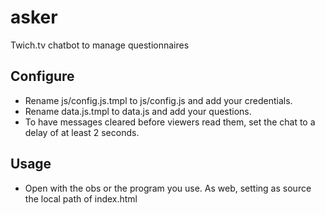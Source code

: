# asker
Twich.tv chatbot to manage questionnaires

## Configure
- Rename js/config.js.tmpl to js/config.js and add your credentials.
- Rename data.js.tmpl to data.js and add your questions.
- To have messages cleared before viewers read them, set the chat to a delay of at least 2 seconds.

## Usage
- Open with the obs or the program you use. As web, setting as source the local path of index.html 

